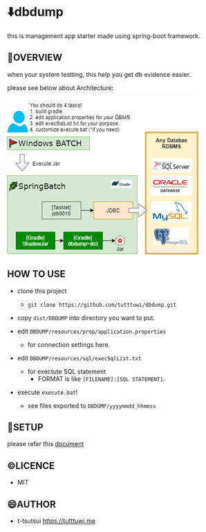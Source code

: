 
# :arrow_down:dbdump

this is management app starter made using spring-boot framework.

## :eyes:OVERVIEW

when your system testting, this help you get db evidence easier.

please see below about Architecture:

![architecture](./docs/assets/img/arch-img.png)

## HOW TO USE

- clone this project
  - `git clone https://github.com/tutttuwi/dbdump.git`
- copy `dist/DBDUMP` into directory you want to put.
- edit `DBDUMP/resources/prop/application.properties`
  - for connection settings here.
- edit `DBDUMP/resources/sql/execSqlList.txt`
  - for exectute SQL statement
    - FORMAT is like `[FILENAME]:[SQL STATEMENT]`.

- execute `execute.bat`!
  - see files exported to `DBDUMP/yyyymmdd_hhmmss`

## :pushpin:SETUP

please refer this [document](./docs/index.adoc)

## :copyright:LICENCE

- MIT

## :smile:AUTHOR

- t-tsutsui <https://tutttuwi.me>

